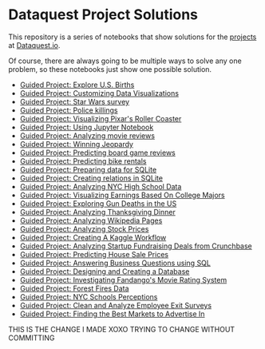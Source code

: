 # Dataquest Project Solutions

This repository is a series of notebooks that show solutions for the [projects](https://www.dataquest.io/apply) at [Dataquest.io](https://www.dataquest.io/).

Of course, there are always going to be multiple ways to solve any one problem, so these notebooks just show one possible solution.

- [Guided Project: Explore U.S. Births](https://github.com/dataquestio/solutions/blob/master/Mission9Solutions.ipynb)
- [Guided Project: Customizing Data Visualizations](https://github.com/dataquestio/solutions/blob/master/Mission103Solutions.ipynb)
- [Guided Project: Star Wars survey](https://github.com/dataquestio/solutions/blob/master/Mission201Solution.ipynb)
- [Guided Project: Police killings](https://github.com/dataquestio/solutions/blob/master/Mission202Solution.ipynb)
- [Guided Project: Visualizing Pixar's Roller Coaster](https://github.com/dataquestio/solutions/blob/master/Mission205Solutions.ipynb)
- [Guided Project: Using Jupyter Notebook](https://github.com/dataquestio/solutions/blob/master/Mission207Solutions.ipynb)
- [Guided Project: Analyzing movie reviews](https://github.com/dataquestio/solutions/blob/master/Mission209Solution.ipynb)
- [Guided Project: Winning Jeopardy](https://github.com/dataquestio/solutions/blob/master/Mission210Solution.ipynb)
- [Guided Project: Predicting board game reviews](https://github.com/dataquestio/solutions/blob/master/Mission211Solution.ipynb)
- [Guided Project: Predicting bike rentals](https://github.com/dataquestio/solutions/blob/master/Mission213Solution.ipynb)
- [Guided Project: Preparing data for SQLite](https://github.com/dataquestio/solutions/blob/master/Mission215Solutions.ipynb)
- [Guided Project: Creating relations in SQLite](https://github.com/dataquestio/solutions/blob/master/Mission216Solutions.ipynb)
- [Guided Project: Analyzing NYC High School Data](https://github.com/dataquestio/solutions/blob/master/Mission217Solutions.ipynb)
- [Guided Project: Visualizing Earnings Based On College Majors](https://github.com/dataquestio/solutions/blob/master/Mission146Solutions.ipynb)
- [Guided Project: Exploring Gun Deaths in the US](https://github.com/dataquestio/solutions/blob/master/Mission218Solution.ipynb)
- [Guided Project: Analyzing Thanksgiving Dinner](https://github.com/dataquestio/solutions/blob/master/Mission219Solution.ipynb)
- [Guided Project: Analyzing Wikipedia Pages](https://github.com/dataquestio/solutions/blob/master/Mission227Solutions.ipynb)
- [Guided Project: Analyzing Stock Prices](https://github.com/dataquestio/solutions/blob/master/Mission177Solutions.ipynb)
- [Guided Project: Creating A Kaggle Workflow](https://github.com/dataquestio/solutions/blob/master/Mission188Solution.ipynb)
- [Guided Project: Analyzing Startup Fundraising Deals from Crunchbase](https://github.com/dataquestio/solutions/blob/master/Mission167Solutions.ipynb)
- [Guided Project: Predicting House Sale Prices](https://github.com/dataquestio/solutions/blob/master/Mission240Solutions.ipynb)
- [Guided Project: Answering Business Questions using SQL](https://github.com/dataquestio/solutions/blob/master/Mission191Solutions.ipynb)
- [Guided Project: Designing and Creating a Database](https://github.com/dataquestio/solutions/blob/master/Mission193Solutions.ipynb)
- [Guided Project: Investigating Fandango's Movie Rating System](https://github.com/dataquestio/solutions/blob/master/Mission288Solutions.ipynb)
- [Guided Project: Forest Fires Data](https://github.com/dataquestio/solutions/blob/master/Mission277Solutions.Rmd)
- [Guided Project: NYC Schools Perceptions](https://github.com/dataquestio/solutions/blob/master/Mission327Solutions.Rmd)
- [Guided Project: Clean and Analyze Employee Exit Surveys](https://github.com/dataquestio/solutions/blob/master/Mission348Solutions.ipynb)
- [Guided Project: Finding the Best Markets to Advertise In](https://github.com/dataquestio/solutions/blob/master/Mission449Solutions.Rmd)


THIS IS THE CHANGE I MADE
XOXO
TRYING TO CHANGE WITHOUT COMMITTING
